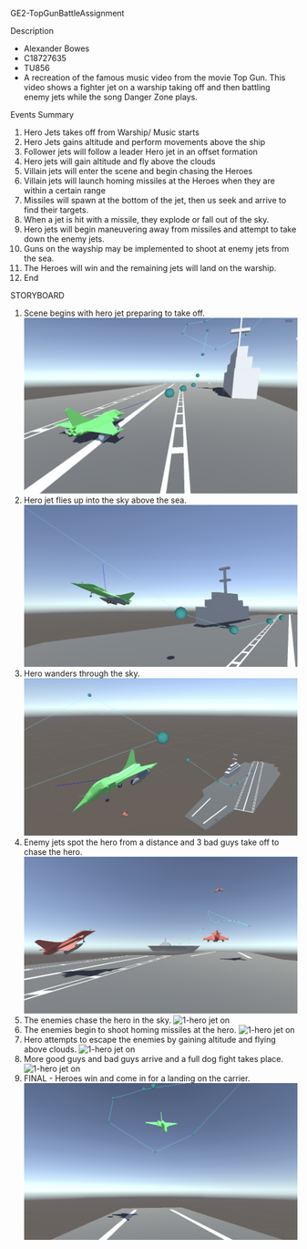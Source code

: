 GE2-TopGunBattleAssignment


Description 
- Alexander Bowes
- C18727635 
- TU856
- A recreation of the famous music video from the movie Top Gun. This video shows a fighter jet on a warship taking off and then battling enemy jets while the song Danger Zone plays.

Events Summary

1. Hero Jets takes off from Warship/ Music starts
2. Hero Jets gains altitude and perform movements above the ship
3. Follower jets will follow a leader Hero jet in an offset formation
4. Hero jets will gain altitude and fly above the clouds
5. Villain jets will enter the scene and begin chasing the Heroes
6. Villain jets will launch homing missiles at the Heroes when they are within a certain range
7. Missiles will spawn at the bottom of the jet, then us seek and arrive to find their targets.
8. When a jet is hit with a missile, they explode or fall out of the sky.
9. Hero jets will begin maneuvering away from missiles and attempt to take down the enemy jets.
10. Guns on the wayship may be implemented to shoot at enemy jets from the sea.
11. The Heroes will win and the remaining jets will land on the warship.
12. End

STORYBOARD

1. Scene begins with hero jet preparing to take off.
![1-hero jet on ](/storyboard/1-take_off.png)
2. Hero jet flies up into the sky above the sea.
![1-hero jet on ](/storyboard/2-take_off.png)
3. Hero wanders through the sky.
![1-hero jet on ](/storyboard/3-leader_wanders.png)
4. Enemy jets spot the hero from a distance and 3 bad guys take off to chase the hero.
![1-hero jet on ](/storyboard/4-3_enemy_jets_take_off.png)
5. The enemies chase the hero in the sky.
![1-hero jet on ](/storyboard/5-3_enemy_jets_chase_1_leader.png)
6. The enemies begin to shoot homing missiles at the hero.
![1-hero jet on ](/storyboard/6-missile_chase.png)
7. Hero attempts to escape the enemies by gaining altitude and flying above clouds.
![1-hero jet on ](/storyboard/7-escape.png)
8. More good guys and bad guys arrive and a full dog fight takes place.
![1-hero jet on ](/storyboard/8-battle.png)
9. FINAL - Heroes win and come in for a landing on the carrier.
![1-hero jet on ](/storyboard/final-landing.png)
